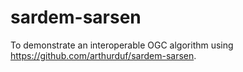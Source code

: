 # sardem-sarsen
To demonstrate an interoperable OGC algorithm using https://github.com/arthurduf/sardem-sarsen. 
